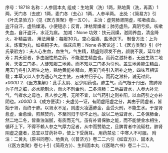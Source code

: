 序号：18718
名称：人参固本丸
组成：生地黄（洗）1两，熟地黄（洗，再蒸）1两，天门冬（去皮）1两，麦门冬（去心）1两，人参半两。
出处：《简易方》引《叶氏录验方》（见《医方类聚》卷一五○）。
主治：虚劳肺肾阴虚，咳嗽痰血，盗汗自汗，虚热燥渴，小便短赤；反胃，津枯胃燥者；肺劳虚热，真阴亏损，咳嗽失血，自汗盗汗，水泛为痰。
加减：None
功效：扶元润燥，滋阴养血，清金降火，补精益肾。
用法用量：每服30丸，空心温酒、盐汤送下。
制备方法：上为末，炼蜜为丸，如梧桐子大。
临床应用：None
各家论述：1.《医方类聚》引《叶氏录验方》：夫人心生血，血生气，气生精，精盛则须发不白，颜貌不衰，延年益寿；其夭瘀者，多由服性热之药，不能滋生精血也。而药之滋补者，无出生熟二地黄，天麦二门冬，人徒知服二地黄。而不知以二门冬为引也。盖生地黄能生精血，用天门冬引入所生之地，熟地黄能补精血，用麦门冬引入所补之地，四味互相该载；本草又以人参为通心气之主使，五味并归于心。而药之滋补，诚无过此，_x000D_
2.《医方集解》：此手太阴、足少阴药也。肺主气，而气根于丹田，故肺肾为子母之脏，必水能制火，而火不刑金也，二冬清肺：二地益肾水，人参大补元气，气者水之母也，且人参之用，无所不宜，以气药引之则补阳，以血药引之亦补阴也。_x000D_
3.《成方便读》：夫虚劳一证，有阴虚阳虚之分，其由于阴虚者，皆始于肾，而终于肺。以肾水不足，则虚火凌逼肺金，金受火刑，不能生水。于是肾愈虚，金愈燥，煎熬焚灼，不至同归于尽不止也。故以二地滋肾水，二冬保肺金，然二地二冬，皆重浊滋腻，有质而无气。虽有补肾保肺之能，而不能使金水相生，循环上下，不得不赖人参之气厚力足者，从中而赞助之，且脾胃者中流砥柱，肺肾阴虚之盛者，总宜以甘药补中，使上下受荫耳。
用药禁忌：中寒人不可服。
附注：二黄丸（原书同卷）、地黄丸（《普济方》卷二二六引《如宜方》）、固本丸（《医方类聚》卷七十引《简奇方》）、生料固本丸（《医略六书》卷二十二）。

